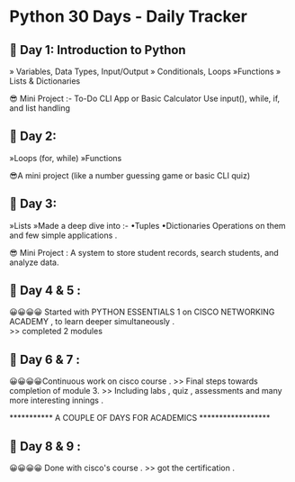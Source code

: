 # Python 30 Days - Daily Tracker
## 🚀 Day 1: Introduction to Python
 » Variables, Data Types, Input/Output
 » Conditionals, Loops
 »Functions
 » Lists & Dictionaries

😎 Mini Project :-
   To-Do CLI App or Basic Calculator
   Use input(), while, if, and list handling

## 🚀 Day 2:    
  »Loops (for, while)
  »Functions
  
😎A mini project (like a number guessing game or basic CLI quiz) 

## 🚀 Day 3:
   »Lists
   »Made a deep dive into :- •Tuples
                            •Dictionaries
   Operations on them and few simple applications .

 😎 Mini Project :  A system to store student records, search students, and analyze data.
   

## 🚀 Day 4 & 5 :
😀😀😀😀 Started with PYTHON ESSENTIALS 1 on  CISCO NETWORKING ACADEMY , to learn deeper simultaneously .   
      >> completed 2 modules


## 🚀 Day 6 & 7 :
😀😀😀😀Continuous work on cisco course .
       >> Final steps towards completion of module 3.
       >> Including labs , quiz , assessments and many more interesting innings .


*********** A COUPLE OF DAYS FOR ACADEMICS ******************


## 🚀  Day 8 & 9 :
😀😀😀😀 Done with cisco's course .
        >> got the certification .

   





